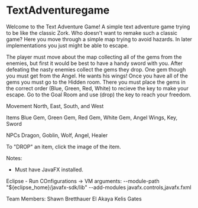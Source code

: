 # TextAdventuregame

Welcome to the Text Adventure Game!
A simple text adventure game trying to be like the classic Zork. Who doesn't want to remake such a classic game? Here you move through a simple map trying to avoid hazards. In later implementations you just might be able to escape.

The player must move about the map collecting all of the gems from the enemies, but first it would be best to have a handy sword with you. After defeating the nasty enemies collect the gems they drop. One gem though you must get from the Angel. He wants his wings!
Once you have all of the gems you must go to the Hidden room. There you must place the gems in the correct order (Blue, Green, Red, White) to recieve the key to make your escape. Go to the Goal Room and use (drop) the key to reach your freedom.

Movement
North, East, South, and West

Items
Blue Gem, Green Gem, Red Gem, White Gem, Angel Wings, Key, Sword

NPCs
Dragon, Goblin, Wolf, Angel, Healer

To "DROP" an item, click the image of the item.

Notes:
- Must have JavaFX installed.

Eclipse - Run COnfigurations -> VM arguments:
--module-path "${eclipse_home}/javafx-sdk/lib"
--add-modules javafx.controls,javafx.fxml

Team Members:
Shawn Bretthauer
El Akaya
Kelis Gates
